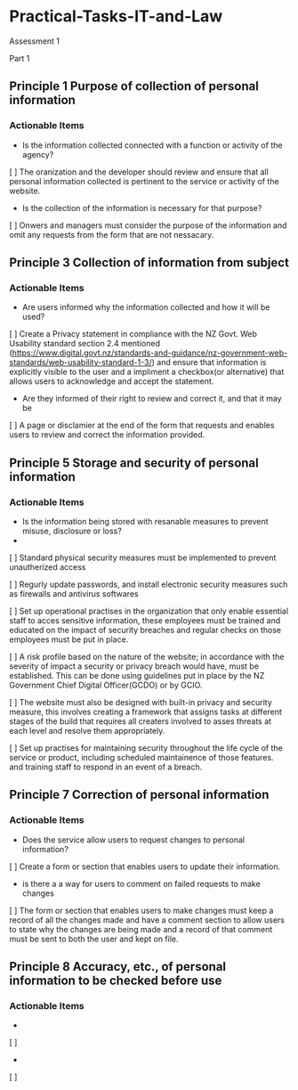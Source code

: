# Practical-Tasks-IT-and-Law
Assessment 1

Part 1

## Principle 1 Purpose of collection of personal information
### Actionable Items

- Is the information collected connected with a function or activity of the agency?
 
 [ ] The oranization and the developer should review and ensure that all personal information collected is pertinent to the service or activity of the website.

- Is the collection of the information is necessary for that purpose?

[ ] Onwers and managers must consider the purpose of the information and omit any requests from the form that are not nessacary. 

## Principle 3 Collection of information from subject
### Actionable Items

- Are users informed why the information collected and how it will be used?

[ ]  Create a Privacy statement in compliance with the NZ Govt. Web Usability standard section 2.4 mentioned (https://www.digital.govt.nz/standards-and-guidance/nz-government-web-standards/web-usability-standard-1-3/) and ensure that information is explicitly visible to the user and a impliment a checkbox(or alternative) that allows users to acknowledge and accept the statement. 

- Are they informed of their right to review and correct it, and that it may be 

[ ] A page or disclamier at the end of the form that requests and enables users to review and correct the information provided.

## Principle 5 Storage and security of personal information
### Actionable Items

- Is the information being stored with resanable measures to prevent misuse, disclosure or loss?
- 
[ ] Standard physical security measures must be implemented to prevent unautherized access

[ ] Regurly update passwords, and install electronic security measures such as firewalls and antivirus softwares

[ ] Set up operational practises in the organization that only enable essential staff to acces sensitive information, these employees must be trained and educated on the impact of security breaches and regular checks on those employees must be put in place.

[ ] A risk profile based on the nature of the website; in accordance with the severity of impact a security or privacy breach would have, must be established. This can be done using guidelines put in place by the NZ Government Chief Digital Officer(GCDO) or by GCIO.  

[ ] The website must also be designed with built-in privacy and security measure, this involves creating a framework that assigns tasks at different stages of the build that requires all creaters involved to asses threats at each level and resolve them appropriately.

[ ] Set up practises for maintaining security throughout the life cycle of the service or product, including scheduled maintainence of those features. and training staff to respond in an event of a breach.

## Principle 7 Correction of personal information
### Actionable Items

- Does the service allow users to request changes to personal information? 

[ ] Create a form or section that enables users to update their information.

- is there a a way for users to comment on failed requests to make changes

[ ] The form or section that enables users to make changes must keep a record of all the changes made and have a comment section to allow users to state why the changes are being made and a record of that comment must be sent to both the user and kept on file.

## Principle 8 Accuracy, etc., of personal information to be checked before use
### Actionable Items

- 

[ ]

-
[ ]
